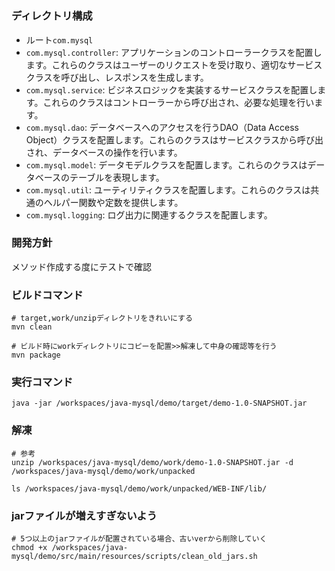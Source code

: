 # 

### ディレクトリ構成
- ルート`com.mysql`
- `com.mysql.controller`: アプリケーションのコントローラークラスを配置します。これらのクラスはユーザーのリクエストを受け取り、適切なサービスクラスを呼び出し、レスポンスを生成します。
- `com.mysql.service`: ビジネスロジックを実装するサービスクラスを配置します。これらのクラスはコントローラーから呼び出され、必要な処理を行います。
- `com.mysql.dao`: データベースへのアクセスを行うDAO（Data Access Object）クラスを配置します。これらのクラスはサービスクラスから呼び出され、データベースの操作を行います。
- `com.mysql.model`: データモデルクラスを配置します。これらのクラスはデータベースのテーブルを表現します。
- `com.mysql.util`: ユーティリティクラスを配置します。これらのクラスは共通のヘルパー関数や定数を提供します。
- `com.mysql.logging`: ログ出力に関連するクラスを配置します。


### 開発方針
メソッド作成する度にテストで確認

### ビルドコマンド
```
# target,work/unzipディレクトリをきれいにする
mvn clean

# ビルド時にworkディレクトリにコピーを配置>>解凍して中身の確認等を行う
mvn package
```

### 実行コマンド
```
java -jar /workspaces/java-mysql/demo/target/demo-1.0-SNAPSHOT.jar
```

### 解凍
```
# 参考
unzip /workspaces/java-mysql/demo/work/demo-1.0-SNAPSHOT.jar -d /workspaces/java-mysql/demo/work/unpacked

ls /workspaces/java-mysql/demo/work/unpacked/WEB-INF/lib/
```

### jarファイルが増えすぎないよう
```
# 5つ以上のjarファイルが配置されている場合、古いverから削除していく
chmod +x /workspaces/java-mysql/demo/src/main/resources/scripts/clean_old_jars.sh
```